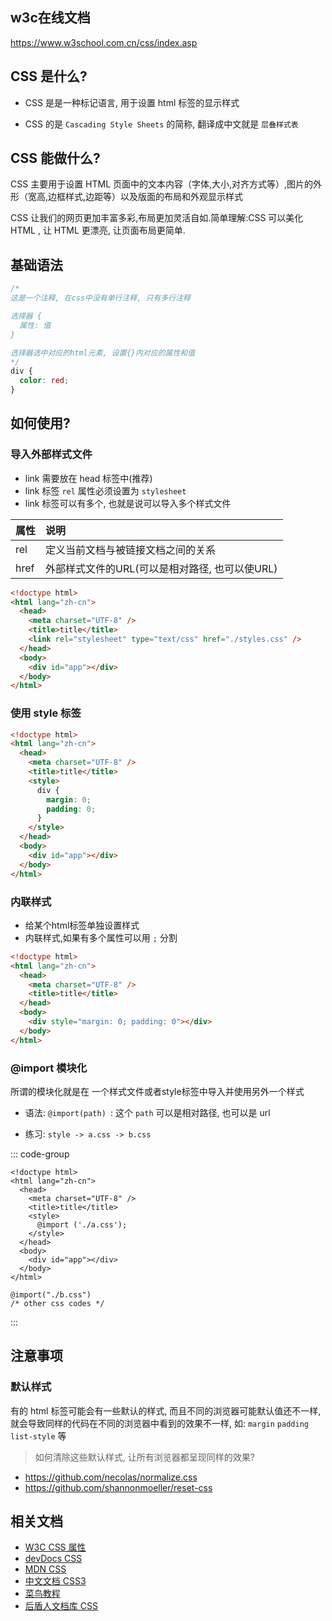 ## w3c在线文档

https://www.w3school.com.cn/css/index.asp

## CSS 是什么?

- CSS 是是一种标记语言, 用于设置 html 标签的显示样式

- CSS 的是 `Cascading Style Sheets` 的简称, 翻译成中文就是 `层叠样式表`

## CSS 能做什么?

CSS 主要用于设置 HTML 页面中的文本内容（字体,大小,对齐方式等）,图片的外形（宽高,边框样式,边距等）以及版面的布局和外观显示样式

CSS 让我们的网页更加丰富多彩,布局更加灵活自如.简单理解:CSS 可以美化 HTML , 让 HTML 更漂亮, 让页面布局更简单.

## 基础语法

```css
/* 
这是一个注释, 在css中没有单行注释, 只有多行注释

选择器 {
  属性: 值
}

选择器选中对应的html元素, 设置{}内对应的属性和值
*/
div {
  color: red;
}
```

## 如何使用?

### 导入外部样式文件

- link 需要放在 head 标签中(推荐)
- link 标签 `rel` 属性必须设置为 `stylesheet`
- link 标签可以有多个, 也就是说可以导入多个样式文件

| 属性 | 说明                                           |
| :--- | :--------------------------------------------- |
| rel  | 定义当前文档与被链接文档之间的关系             |
| href | 外部样式文件的URL(可以是相对路径, 也可以使URL) |

```html {6}
<!doctype html>
<html lang="zh-cn">
  <head>
    <meta charset="UTF-8" />
    <title>title</title>
    <link rel="stylesheet" type="text/css" href="./styles.css" />
  </head>
  <body>
    <div id="app"></div>
  </body>
</html>
```

### 使用 style 标签

```html {6-11}
<!doctype html>
<html lang="zh-cn">
  <head>
    <meta charset="UTF-8" />
    <title>title</title>
    <style>
      div {
        margin: 0;
        padding: 0;
      }
    </style>
  </head>
  <body>
    <div id="app"></div>
  </body>
</html>
```

### 内联样式

- 给某个html标签单独设置样式
- 内联样式,如果有多个属性可以用 `;` 分割

```html {8}
<!doctype html>
<html lang="zh-cn">
  <head>
    <meta charset="UTF-8" />
    <title>title</title>
  </head>
  <body>
    <div style="margin: 0; padding: 0"></div>
  </body>
</html>
```

### @import 模块化

所谓的模块化就是在 一个样式文件或者style标签中导入并使用另外一个样式

- 语法: `@import(path) `: 这个 `path` 可以是相对路径, 也可以是 url

- 练习: `style -> a.css -> b.css`

::: code-group

```html{7} [style 标签]
<!doctype html>
<html lang="zh-cn">
  <head>
    <meta charset="UTF-8" />
    <title>title</title>
    <style>
      @import ('./a.css');
    </style>
  </head>
  <body>
    <div id="app"></div>
  </body>
</html>
```

```css{1} [a.css]
@import("./b.css")
/* other css codes */
```

:::

## 注意事项

### 默认样式

有的 html 标签可能会有一些默认的样式, 而且不同的浏览器可能默认值还不一样, 就会导致同样的代码在不同的浏览器中看到的效果不一样, 如: `margin` `padding` `list-style` 等

> 如何清除这些默认样式, 让所有浏览器都呈现同样的效果?

- https://github.com/necolas/normalize.css
- https://github.com/shannonmoeller/reset-css

## 相关文档

- [W3C CSS 属性](https://www.w3school.com.cn/css/index.asp)
- [devDocs CSS](https://devdocs.io/css/)
- [MDN CSS](https://developer.mozilla.org/en-US/docs/Web/CSS/Class_selectors)
- [中文文档 CSS3](http://caibaojian.com/css3/)
- [菜鸟教程](https://www.runoob.com/css3/css3-tutorial.html)
- [后盾人文档库 CSS](https://doc.houdunren.com/%E7%B3%BB%E7%BB%9F%E8%AF%BE%E7%A8%8B/css/1%20%E5%9F%BA%E7%A1%80%E7%9F%A5%E8%AF%86.html)
